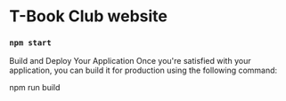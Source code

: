 # T-Book Club website


### `npm start`


Build and Deploy Your Application
Once you're satisfied with your application, you can build it for production using the following command:

npm run build